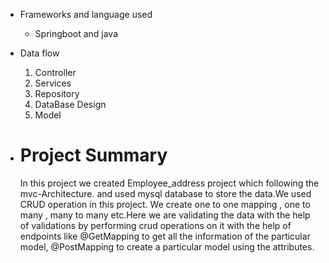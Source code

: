 * Frameworks and language used
  
    * Springboot and java
* Data flow
  1. Controller
  2. Services
  3. Repository
  4. DataBase Design
  5. Model
 

* # Project Summary
   In this project we created Employee_address project  which following the mvc-Architecture. and used mysql database to store the data.We used CRUD operation in this project. We create one to one mapping , one to many , many to many etc.Here we are validating the data with the help of validations by performing crud operations on it with the help of endpoints like @GetMapping to get all the information of the particular model, @PostMapping to create a particular model using the attributes.
